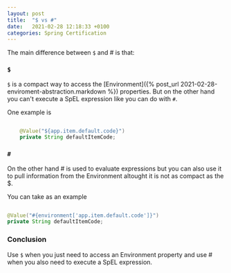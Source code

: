 ```yaml
---
layout: post
title:  "$ vs #"
date:   2021-02-28 12:18:33 +0100
categories: Spring Certification
---
```


The main difference between `$` and # is that:

### `$`

`$` is a compact way to access the [Environment]({% post_url 2021-02-28-enviroment-abstraction.markdown %}) properties.
But on the other hand you can't execute a SpEL expression like you can do with `#`.

One example is 

```java 

    @Value("${app.item.default.code}")
    private String defaultItemCode;

```

### `#`

On the other hand # is used to evaluate expressions but you can also use it to pull information from the Environment altought it
is not as compact as the $.

You can take as an example

```java

@Value("#{environment['app.item.default.code']}")
private String defaultItemCode;


```

### Conclusion

Use `$` when you just need to access an Environment property and use # when you also need to execute a SpEL expression.